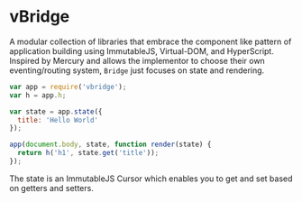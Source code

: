 # vBridge

A modular collection of libraries that embrace the component like pattern of application building using ImmutableJS, Virtual-DOM, and HyperScript.  Inspired by Mercury and allows the implementor to choose their own eventing/routing system, `Bridge` just focuses on state and rendering.

``` js
var app = require('vbridge');
var h = app.h;

var state = app.state({
  title: 'Hello World' 
});

app(document.body, state, function render(state) {
  return h('h1', state.get('title'));
});
```

The state is an ImmutableJS Cursor which enables you to get and set based on getters and setters.
